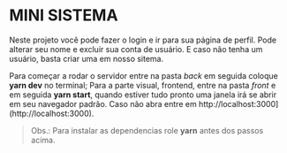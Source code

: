 # MINI SISTEMA

Neste projeto você pode fazer o login e ir para sua página de perfil. Pode alterar seu nome e excluir sua conta de usuário.
E caso não tenha um usuário, basta criar uma em nosso sitema.

Para começar a rodar o servidor entre na pasta _back_ em seguida coloque __yarn dev__ no terminal; Para a parte visual, frontend, entre na pasta _front_ e em seguida __yarn start__, quando estiver tudo pronto uma janela irá se abrir em seu navegador padrão. Caso não abra entre em http://localhost:3000](http://localhost:3000).

> Obs.: Para instalar as dependencias role __yarn__ antes dos passos acima.